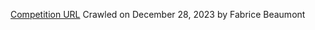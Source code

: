 [Competition URL](https://www.tanzsport.de/files/tanzsport/ergebnisse/2022/dm_hgrsstd/index.htm)
Crawled on December 28, 2023
by Fabrice Beaumont